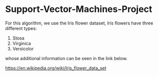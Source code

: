 # Support-Vector-Machines-Project

For this algorithm, we use the Iris flower dataset, Iris flowers have three different types:
1. Stosa
2. Virginica
3. Versicolor
   
whose additional information can be seen in the link below.

https://en.wikipedia.org/wiki/Iris_flower_data_set
